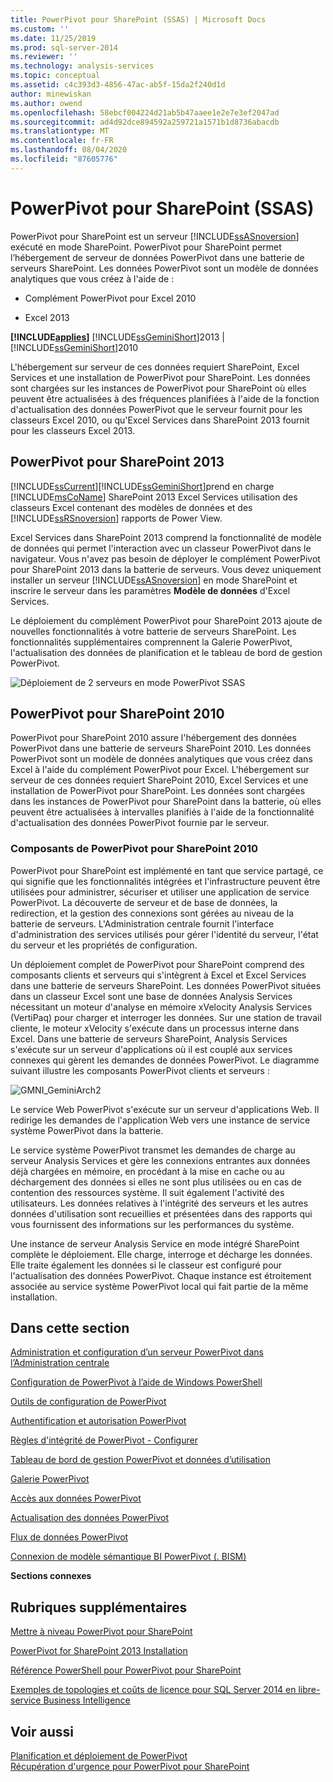 ```yaml
---
title: PowerPivot pour SharePoint (SSAS) | Microsoft Docs
ms.custom: ''
ms.date: 11/25/2019
ms.prod: sql-server-2014
ms.reviewer: ''
ms.technology: analysis-services
ms.topic: conceptual
ms.assetid: c4c393d3-4856-47ac-ab5f-15da2f240d1d
author: minewiskan
ms.author: owend
ms.openlocfilehash: 58ebcf004224d21ab5b47aaee1e2e7e3ef2047ad
ms.sourcegitcommit: ad4d92dce894592a259721a1571b1d8736abacdb
ms.translationtype: MT
ms.contentlocale: fr-FR
ms.lasthandoff: 08/04/2020
ms.locfileid: "87605776"
---
```

# <a name="powerpivot-for-sharepoint-ssas"></a>PowerPivot pour SharePoint (SSAS)
  PowerPivot pour SharePoint est un serveur [!INCLUDE[ssASnoversion](../../includes/ssasnoversion-md.md)] exécuté en mode SharePoint. PowerPivot pour SharePoint permet l’hébergement de serveur de données PowerPivot dans une batterie de serveurs SharePoint. Les données PowerPivot sont un modèle de données analytiques que vous créez à l'aide de :  
  
-   Complément PowerPivot pour Excel 2010  
  
-   Excel 2013  
  
 **[!INCLUDE[applies](../../includes/applies-md.md)]**  [!INCLUDE[ssGeminiShort](../../includes/ssgeminishort-md.md)]2013 | [!INCLUDE[ssGeminiShort](../../includes/ssgeminishort-md.md)]2010  
  
 L'hébergement sur serveur de ces données requiert SharePoint, Excel Services et une installation de PowerPivot pour SharePoint. Les données sont chargées sur les instances de PowerPivot pour SharePoint où elles peuvent être actualisées à des fréquences planifiées à l'aide de la fonction d'actualisation des données PowerPivot que le serveur fournit pour les classeurs Excel 2010, ou qu'Excel Services dans SharePoint 2013 fournit pour les classeurs Excel 2013.  
  
## <a name="powerpivot-for-sharepoint-2013"></a>PowerPivot pour SharePoint 2013  
 [!INCLUDE[ssCurrent](../../includes/sscurrent-md.md)][!INCLUDE[ssGeminiShort](../../includes/ssgeminishort-md.md)]prend en charge [!INCLUDE[msCoName](../../includes/msconame-md.md)] SharePoint 2013 Excel Services utilisation des classeurs Excel contenant des modèles de données et des [!INCLUDE[ssRSnoversion](../../includes/ssrsnoversion-md.md)] rapports de Power View.  
  
 Excel Services dans SharePoint 2013 comprend la fonctionnalité de modèle de données qui permet l'interaction avec un classeur PowerPivot dans le navigateur. Vous n'avez pas besoin de déployer le complément PowerPivot pour SharePoint 2013 dans la batterie de serveurs. Vous devez uniquement installer un serveur [!INCLUDE[ssASnoversion](../../includes/ssasnoversion-md.md)] en mode SharePoint et inscrire le serveur dans les paramètres **Modèle de données** d'Excel Services.  
  
 Le déploiement du complément PowerPivot pour SharePoint 2013 ajoute de nouvelles fonctionnalités à votre batterie de serveurs SharePoint. Les fonctionnalités supplémentaires comprennent la Galerie PowerPivot, l'actualisation des données de planification et le tableau de bord de gestion PowerPivot.  
  
 ![Déploiement de 2 serveurs en mode PowerPivot SSAS](../media/as-powerpivot-mode-2server-deployment.gif "Déploiement de 2 serveurs en mode PowerPivot SSAS")  
  
## <a name="powerpivot-for-sharepoint-2010"></a>PowerPivot pour SharePoint 2010  
 PowerPivot pour SharePoint 2010 assure l'hébergement des données PowerPivot dans une batterie de serveurs SharePoint 2010. Les données PowerPivot sont un modèle de données analytiques que vous créez dans Excel à l'aide du complément PowerPivot pour Excel. L'hébergement sur serveur de ces données requiert SharePoint 2010, Excel Services et une installation de PowerPivot pour SharePoint. Les données sont chargées dans les instances de PowerPivot pour SharePoint dans la batterie, où elles peuvent être actualisées à intervalles planifiés à l'aide de la fonctionnalité d'actualisation des données PowerPivot fournie par le serveur.  
  
### <a name="components-of-powerpivot-for-sharepoint-2010"></a>Composants de PowerPivot pour SharePoint 2010  
 PowerPivot pour SharePoint est implémenté en tant que service partagé, ce qui signifie que les fonctionnalités intégrées et l'infrastructure peuvent être utilisées pour administrer, sécuriser et utiliser une application de service PowerPivot. La découverte de serveur et de base de données, la redirection, et la gestion des connexions sont gérées au niveau de la batterie de serveurs. L'Administration centrale fournit l'interface d'administration des services utilisés pour gérer l'identité du serveur, l'état du serveur et les propriétés de configuration.  
  
 Un déploiement complet de PowerPivot pour SharePoint comprend des composants clients et serveurs qui s'intègrent à Excel et Excel Services dans une batterie de serveurs SharePoint. Les données PowerPivot situées dans un classeur Excel sont une base de données Analysis Services nécessitant un moteur d'analyse en mémoire xVelocity Analysis Services (VertiPaq) pour charger et interroger les données. Sur une station de travail cliente, le moteur xVelocity s'exécute dans un processus interne dans Excel. Dans une batterie de serveurs SharePoint, Analysis Services s'exécute sur un serveur d'applications où il est couplé aux services connexes qui gèrent les demandes de données PowerPivot. Le diagramme suivant illustre les composants PowerPivot clients et serveurs :  
  
 ![GMNI_GeminiArch2](../media/gmni-geminiarch2.gif "GMNI_GeminiArch2")  
  
 Le service Web PowerPivot s'exécute sur un serveur d'applications Web. Il redirige les demandes de l'application Web vers une instance de service système PowerPivot dans la batterie.  
  
 Le service système PowerPivot transmet les demandes de charge au serveur Analysis Services et gère les connexions entrantes aux données déjà chargées en mémoire, en procédant à la mise en cache ou au déchargement des données si elles ne sont plus utilisées ou en cas de contention des ressources système. Il suit également l'activité des utilisateurs. Les données relatives à l'intégrité des serveurs et les autres données d'utilisation sont recueillies et présentées dans des rapports qui vous fournissent des informations sur les performances du système.  
  
 Une instance de serveur Analysis Service en mode intégré SharePoint complète le déploiement. Elle charge, interroge et décharge les données. Elle traite également les données si le classeur est configuré pour l'actualisation des données PowerPivot.  Chaque instance est étroitement associée au service système PowerPivot local qui fait partie de la même installation.  
  
##  <a name="in-this-section"></a><a name="bkmk_RelatedContent"></a> Dans cette section  
 [Administration et configuration d’un serveur PowerPivot dans l’Administration centrale](power-pivot-server-administration-and-configuration-in-central-administration.md)  
  
 [Configuration de PowerPivot à l’aide de Windows PowerShell](power-pivot-configuration-using-windows-powershell.md)  
  
 [Outils de configuration de PowerPivot](power-pivot-configuration-tools.md)  
  
 [Authentification et autorisation PowerPivot](power-pivot-authentication-and-authorization.md)  
  
 [Règles d'intégrité de PowerPivot - Configurer](configure-power-pivot-health-rules.md)  
  
 [Tableau de bord de gestion PowerPivot et données d’utilisation](power-pivot-management-dashboard-and-usage-data.md)  
  
 [Galerie PowerPivot](../../index.yml)  
  
 [Accès aux données PowerPivot](power-pivot-data-access.md)  
  
 [Actualisation des données PowerPivot](power-pivot-data-refresh.md)  
  
 [Flux de données PowerPivot](power-pivot-data-feeds.md)  
  
 [Connexion de modèle sémantique BI PowerPivot &#40;. BISM&#41;](power-pivot-bi-semantic-model-connection-bism.md)  
  
 **Sections connexes**  
  
## <a name="additional-topics"></a>Rubriques supplémentaires  
 [Mettre à niveau PowerPivot pour SharePoint](../../database-engine/install-windows/upgrade-power-pivot-for-sharepoint.md)  
  
 [PowerPivot for SharePoint 2013 Installation](../instances/install-windows/install-analysis-services-in-power-pivot-mode.md)  
  
 [Référence PowerShell pour PowerPivot pour SharePoint](/sql/analysis-services/powershell/powershell-reference-for-power-pivot-for-sharepoint)  
  
 [Exemples de topologies et coûts de licence pour SQL Server 2014 en libre-service Business Intelligence](../../sql-server/install/example-license-topologies-costs-self-service-business-intelligence.md)  
  
## <a name="see-also"></a>Voir aussi  
 [Planification et déploiement de PowerPivot](https://go.microsoft.com/fwlink/?linkID=220972)   
 [Récupération d'urgence pour PowerPivot pour SharePoint](https://go.microsoft.com/fwlink/p/?LinkId=389570)  
  
  
